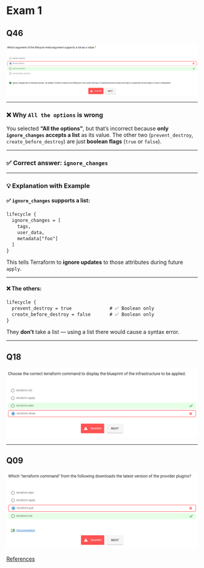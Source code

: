 # Exam 1

## Q46

![1753552197950](image/kodekloud-exam-1/1753552197950.png)

---

### ❌ Why `All the options` is wrong

You selected **“All the options”**, but that’s incorrect because **only `ignore_changes` accepts a list** as its value.
The other two (`prevent_destroy`, `create_before_destroy`) are just **boolean flags** (`true` or `false`).

---

### ✅ Correct answer: `ignore_changes`

---

### 💡 Explanation with Example

#### ✅ `ignore_changes` supports a list:

```hcl
lifecycle {
  ignore_changes = [
    tags,
    user_data,
    metadata["foo"]
  ]
}
```

This tells Terraform to **ignore updates** to those attributes during future `apply`.

---

#### ❌ The others:

```hcl
lifecycle {
  prevent_destroy = true              # ✅ Boolean only
  create_before_destroy = false       # ✅ Boolean only
}
```

They **don’t** take a list — using a list there would cause a syntax error.

---

## Q18

![1753555218819](image/kodekloud-exam-1/1753555218819.png)

---

## Q09

![1753555452953](image/kodekloud-exam-1/1753555452953.png)

[References](https://developer.hashicorp.com/terraform/cli/commands/init)
